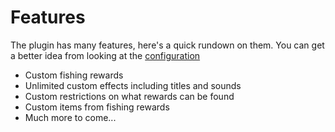 # Features

The plugin has many features, here's a quick rundown on them. You can get a better idea from looking at the [configuration](/configuration)

* Custom fishing rewards
* Unlimited custom effects including titles and sounds
* Custom restrictions on what rewards can be found
* Custom items from fishing rewards
* Much more to come...